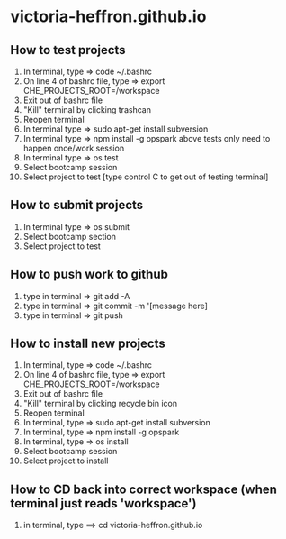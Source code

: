 # victoria-heffron.github.io

## How to test projects
1) In terminal, type => code ~/.bashrc
2) On line 4 of bashrc file, type => export CHE_PROJECTS_ROOT=/workspace
3) Exit out of bashrc file
4) "Kill" terminal by clicking trashcan 
5) Reopen terminal 
6) In terminal type => sudo apt-get install subversion
7) In terminal type => npm install -g opspark
above tests only need to happen once/work session 
8) In terminal type => os test 
9) Select bootcamp session
10) Select project to test 
[type control C to get out of testing terminal]

## How to submit projects
1) In terminal type => os submit
2) Select bootcamp section
3) Select project to test 

## How to push work to github
1) type in terminal => git add -A
2) type in terminal => git commit -m '[message here]
3) type in terminal => git push 

## How to install new projects
1) In terminal, type => code ~/.bashrc
2) On line 4 of bashrc file, type => export CHE_PROJECTS_ROOT=/workspace
3) Exit out of bashrc file
4) "Kill" terminal by clicking recycle bin icon
5) Reopen terminal
6) In terminal, type => sudo apt-get install subversion
7) In terminal, type => npm install -g opspark
8) In terminal, type => os install
9) Select bootcamp session
10) Select project to install

## How to CD back into correct workspace (when terminal just reads 'workspace')
1. in terminal, type ==> cd victoria-heffron.github.io